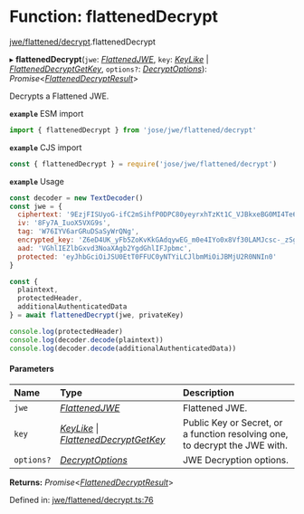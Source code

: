 # Function: flattenedDecrypt

[jwe/flattened/decrypt](../modules/jwe_flattened_decrypt.md).flattenedDecrypt

▸ **flattenedDecrypt**(`jwe`: [*FlattenedJWE*](../interfaces/types.flattenedjwe.md), `key`: [*KeyLike*](../types/types.keylike.md) \| [*FlattenedDecryptGetKey*](../interfaces/jwe_flattened_decrypt.flatteneddecryptgetkey.md), `options?`: [*DecryptOptions*](../interfaces/types.decryptoptions.md)): *Promise*<[*FlattenedDecryptResult*](../interfaces/types.flatteneddecryptresult.md)\>

Decrypts a Flattened JWE.

**`example`** ESM import
```js
import { flattenedDecrypt } from 'jose/jwe/flattened/decrypt'
```

**`example`** CJS import
```js
const { flattenedDecrypt } = require('jose/jwe/flattened/decrypt')
```

**`example`** Usage
```js
const decoder = new TextDecoder()
const jwe = {
  ciphertext: '9EzjFISUyoG-ifC2mSihfP0DPC80yeyrxhTzKt1C_VJBkxeBG0MI4Te61Pk45RAGubUvBpU9jm4',
  iv: '8Fy7A_IuoX5VXG9s',
  tag: 'W76IYV6arGRuDSaSyWrQNg',
  encrypted_key: 'Z6eD4UK_yFb5ZoKvKkGAdqywEG_m0e4IYo0x8Vf30LAMJcsc-_zSgIeiF82teZyYi2YYduHKoqImk7MRnoPZOlEs0Q5BNK1OgBmSOhCE8DFyqh9Zh48TCTP6lmBQ52naqoUJFMtHzu-0LwZH26hxos0GP3Dt19O379MJB837TdKKa87skq0zHaVLAquRHOBF77GI54Bc7O49d8aOrSu1VEFGMThlW2caspPRiTSePDMDPq7_WGk50izRhB3Asl9wmP9wEeaTrkJKRnQj5ips1SAZ1hDBsqEQKKukxP1HtdcopHV5_qgwU8Hjm5EwSLMluMQuiE6hwlkXGOujZLVizA',
  aad: 'VGhlIEZlbGxvd3NoaXAgb2YgdGhlIFJpbmc',
  protected: 'eyJhbGciOiJSU0EtT0FFUC0yNTYiLCJlbmMiOiJBMjU2R0NNIn0'
}

const {
  plaintext,
  protectedHeader,
  additionalAuthenticatedData
} = await flattenedDecrypt(jwe, privateKey)

console.log(protectedHeader)
console.log(decoder.decode(plaintext))
console.log(decoder.decode(additionalAuthenticatedData))
```

#### Parameters

| Name | Type | Description |
| :------ | :------ | :------ |
| `jwe` | [*FlattenedJWE*](../interfaces/types.flattenedjwe.md) | Flattened JWE. |
| `key` | [*KeyLike*](../types/types.keylike.md) \| [*FlattenedDecryptGetKey*](../interfaces/jwe_flattened_decrypt.flatteneddecryptgetkey.md) | Public Key or Secret, or a function resolving one, to decrypt the JWE with. |
| `options?` | [*DecryptOptions*](../interfaces/types.decryptoptions.md) | JWE Decryption options. |

**Returns:** *Promise*<[*FlattenedDecryptResult*](../interfaces/types.flatteneddecryptresult.md)\>

Defined in: [jwe/flattened/decrypt.ts:76](https://github.com/panva/jose/blob/v3.12.1/src/jwe/flattened/decrypt.ts#L76)
